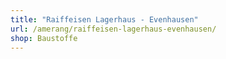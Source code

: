 ```yaml
---
title: "Raiffeisen Lagerhaus - Evenhausen"
url: /amerang/raiffeisen-lagerhaus-evenhausen/
shop: Baustoffe
---
```

